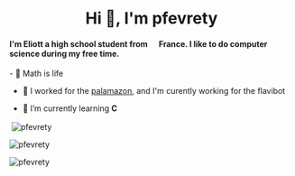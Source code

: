 
<h1 align="center">Hi 👋, I'm pfevrety</h1>

<h4>I'm Eliott a high school student from <img src="https://image.flaticon.com/icons/svg/197/197560.svg" width="13"/> France. I like to do computer science during my free time. </h4>
- 📏 Math is life

- 🔭 I worked for the [palamazon](https://github.com/PalamazonOff), and I'm curently working for the flavibot
  
- 🌱 I’m currently learning **C**
  
  
    
<p>&nbsp;<img align="center" src="https://github-readme-stats.vercel.app/api?username=pfevrety&show_icons=true&locale=en" alt="pfevrety" /></p>  
  
<p><img align="center" src="https://github-readme-streak-stats.herokuapp.com/?user=pfevrety&" alt="pfevrety" /></p>
<p align="left"> <img src="https://komarev.com/ghpvc/?username=pfevrety&label=Count&color=cde552&style=flat" alt="pfevrety" /> </p>
